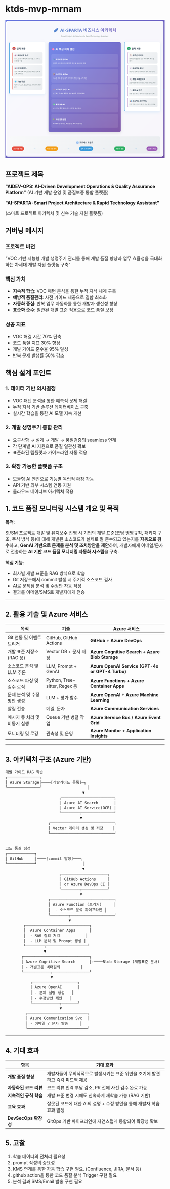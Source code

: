 # ktds-mvp-mrnam

![image.png](static/images/image.png)

## 프로젝트 제목

**"AIDEV-OPS: AI-Driven Development Operations & Quality Assurance Platform"**
(AI 기반 개발 운영 및 품질보증 통합 플랫폼)

**"AI-SPARTA: Smart Project Architecture & Rapid Technology Assistant"**

(스마트 프로젝트 아키텍처 및 신속 기술 지원 플랫폼)

## 거버닝 메시지

### 프로젝트 비전

"VOC 기반 지능형 개발 생명주기 관리를 통해 개발 품질 향상과 업무 효율성을 극대화하는 차세대 개발 지원 플랫폼 구축"

### 핵심 가치

- **지속적 학습**: VOC 패턴 분석을 통한 누적 지식 체계 구축
- **예방적 품질관리**: 사전 가이드 제공으로 결함 최소화
- **자동화 중심**: 반복 업무 자동화를 통한 개발자 생산성 향상
- **표준화 준수**: 일관된 개발 표준 적용으로 코드 품질 보장

### 성공 지표

- VOC 해결 시간 70% 단축
- 코드 품질 지표 30% 향상
- 개발 가이드 준수율 95% 달성
- 반복 문제 발생률 50% 감소

## 핵심 설계 포인트

### 1. 데이터 기반 의사결정

- VOC 패턴 분석을 통한 예측적 문제 해결
- 누적 지식 기반 솔루션 데이터베이스 구축
- 실시간 학습을 통한 AI 모델 지속 개선

### 2. 개발 생명주기 통합 관리

- 요구사항 → 설계 → 개발 → 품질검증의 seamless 연계
- 각 단계별 AI 지원으로 품질 일관성 확보
- 표준화된 템플릿과 가이드라인 자동 적용

### 3. 확장 가능한 플랫폼 구조

- 모듈형 AI 엔진으로 기능별 독립적 확장 가능
- API 기반 외부 시스템 연동 지원
- 클라우드 네이티브 아키텍처 적용


## 1. 코드 품질 모니터링 시스템 개요 및 목적

**목적**:

SI/SM 프로젝트 개발 및 유지보수 진행 시 
기업의 개발 표준(코딩 명명규칙, 패키지 구조, 주석 방식 등)에 대해 개발된 소스코드가 실제로 잘 준수되고 있는지를 **자동으로 검수**하고, **GenAI 기반으로 문제를 분석 및 조치방안을 제안**하여, 개발자에게 이메일/문자로 전송하는 **AI 기반 코드 품질 모니터링 자동화 시스템**을 구축.

**핵심 기능**:

- 회사별 개발 표준을 RAG 방식으로 학습
- Git 저장소에서 commit 발생 시 주기적 소스코드 검사
- AI로 문제점 분석 및 수정안 자동 작성
- 결과를 이메일/SMS로 개발자에게 전송

---

## 2. 활용 기술 및 Azure 서비스

| 목적 | 기술 | Azure 서비스 |
| --- | --- | --- |
| Git 연동 및 이벤트 트리거 | GitHub, GitHub Actions | **GitHub + Azure DevOps** |
| 개발 표준 저장소 (RAG 용) | Vector DB + 문서 저장 | **Azure Cognitive Search + Azure Blob Storage** |
| 소스코드 분석 및 LLM 추론 | LLM, Prompt + GenAI | **Azure OpenAI Service (GPT-4o or GPT-4 Turbo)** |
| 소스코드 파싱 및 검수 로직 | Python, Tree-sitter, Regex 등 | **Azure Functions + Azure Container Apps** |
| 문제 분석 및 수정방안 생성 | LLM + 평가 함수 | **Azure OpenAI + Azure Machine Learning** |
| 알림 전송 | 메일, 문자 | **Azure Communication Services** |
| 메시지 큐 처리 및 비동기 실행 | Queue 기반 병렬 작업 | **Azure Service Bus / Azure Event Grid** |
| 모니터링 및 로깅 | 관측성 및 운영 | **Azure Monitor + Application Insights** |

---

## 3. 아키텍처 구조 (Azure 기반)
```
개발 가이드 RAG 학습
┌──────────────┐
│ Azure Storage│────[개발가이드 등록]─┐
└──────────────┘                    │
                                  ▼
                        ┌───────────────────────┐
                        │ Azure AI Search       │
                        │ Azure AI Service(OCR) │
                        └────────┬──────────────┘
                                 ▼
                   ┌────────────────────────────┐
                   │ Vector 데이터 생성 및 저장    │
                   └────────────────────────────┘


```
```
코드 품질 점검
┌────────────┐
│ GitHub     │────[commit 발생]───┐
└────────────┘                    │
                                  ▼
                        ┌────────────────────┐
                        │ GitHub Actions     │
                        │ or Azure DevOps CI │
                        └────────┬───────────┘
                                 ▼
                   ┌────────────────────────────┐
                   │ Azure Function (트리거)     │
                   │  - 소스코드 분석 파이프라인 │
                   └────────┬───────────────────┘
                            ▼
        ┌────────────────────────────┐
        │  Azure Container Apps      │
        │  - RAG 질의 처리           │
        │  - LLM 분석 및 Prompt 생성 │
        └────────┬──────────────────┘
                 ▼
       ┌─────────────────────────────┐
       │ Azure Cognitive Search      │←────Blob Storage (개발표준 문서)
       │ - 개발표준 벡터질의         │
       └────────────┬────────────────┘
                    ▼
           ┌────────────────────┐
           │ Azure OpenAI       │
           │ - 문제 설명 생성   │
           │ - 수정방안 제안   │
           └────────────┬───────┘
                        ▼
         ┌──────────────────────────┐
         │ Azure Communication Svc  │
         │ - 이메일 / 문자 발송     │
         └──────────────────────────┘

```

---

## 4. 기대 효과

| 항목 | 기대 효과 |
| --- | --- |
| **개발 품질 향상** | 개발자들이 무의식적으로 발생시키는 표준 위반을 조기에 발견하고 즉각 피드백 제공 |
| **자동화된 코드 리뷰** | 코드 리뷰 인력 부담 감소, PR 전에 사전 검수 완료 가능 |
| **지속적인 규칙 학습** | 개발 표준 변경 시에도 신속하게 재학습 가능 (RAG 기반) |
| **교육 효과** | 잘못된 코드에 대한 AI의 설명 + 수정 방안을 통해 개발자 학습 효과 발생 |
| **DevSecOps 확장성** | GitOps 기반 파이프라인에 자연스럽게 통합되어 확장성 확보 |

## 5. 고찰 
1. 학습 데이터의 전처리 필요성 
2. prompt 작성의 중요성 
3. KMS 연계를 통한 자동 학습 구현 필요. (Confluence, JIRA, 문서 등)
4. github action을 통한 코드 품질 분석 Trigger 구현 필요
5. 분석 결과 SMS/Email 발송 구현 필요